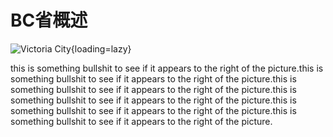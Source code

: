 # BC省概述



![Victoria City](/assets/images/victoria_city.jpeg){loading=lazy}

this is something bullshit to see if it appears to the right of the picture.this is something bullshit to see if it appears to the right of the picture.this is something bullshit to see if it appears to the right of the picture.this is something bullshit to see if it appears to the right of the picture.this is something bullshit to see if it appears to the right of the picture.this is something bullshit to see if it appears to the right of the picture.




